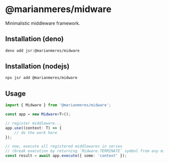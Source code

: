 # @marianmeres/midware

Minimalistic middleware framework.

## Installation (deno)
```bash
deno add jsr:@marianmeres/midware
```

## Installation (nodejs)
```bash
npx jsr add @marianmeres/midware
```

## Usage
```ts
import { Midware } from '@marianmeres/midware';

const app = new Midware<T>();

// register middleware...
app.use((context: T) => {
    // do the work here
});

// now, execute all registered middlewares in series
// (break execution by returning `Midware.TERMINATE` symbol from any middleware)
const result = await app.execute({ some: 'context' });
```
